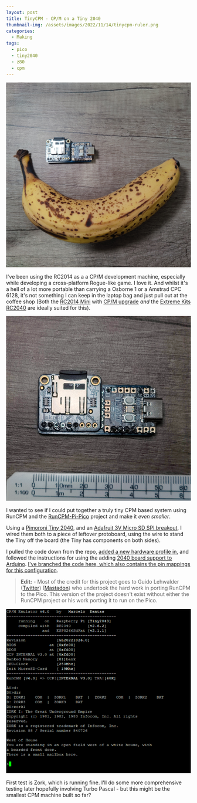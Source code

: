 ```yaml
---
layout: post
title: TinyCPM - CP/M on a Tiny 2040
thumbnail-img: /assets/images/2022/11/14/tinycpm-ruler.png
categories:
  - Making
tags: 
  - pico
  - tiny2040
  - z80
  - cpm
---
```


![Assembled TinyCPM - Tin2040 and Micro SD card Reader, banana for scale](/assets/images/2022/11/14/tinycpm-banana.jpg)

I've been using the RC2014 as a a CP/M development machine, especially while 
developing a cross-platform Rogue-like game.  I love it.  And whilst it's a hell 
of a lot more portable than carrying a Osborne 1 or a Amstrad CPC 6128, it's 
not something I can keep in the laptop bag and just pull out at the coffee shop 
(Both the [RC2014 Mini](https://z80kits.com/shop/rc2014-mini/) with [CP/M upgrade](https://z80kits.com/shop/rc2014-mini-cp-m-upgrade-kit/) *and* the [Extreme Kits RC2040](https://extkits.co.uk/product/rc2040/) are ideally suited for this).

![Assembled TinyCPM - Tin2040 and Micro SD card Reader, scale for scale](/assets/images/2022/11/14/tinycpm-ruler.png)

I wanted to see if I could put together a truly tiny CPM based system using RunCPM 
and the [RunCPM-Pi-Pico](https://github.com/guidol70/RunCPM_RPi_Pico) project and 
make it *even smaller*.

Using a [Pimoroni Tiny 2040](https://shop.pimoroni.com/products/tiny-2040?variant=39560012234835), 
and an [Adafruit 3V Micro SD SPI breakout](https://shop.pimoroni.com/products/adafruit-micro-sd-spi-or-sdio-card-breakout-board-3v-only?variant=32107008131155), 
I wired them both to a piece of leftover protoboard, using the wire to stand the Tiny 
off the board (the Tiny has components on both sides).

I pulled the code down from the repo, [added a new hardware profile in](https://github.com/kianryan/RunCPM_RPi_Pico/blob/tiny2040/GL20221026_Source_RunCPM_v6_0_RPi_Pico.zip/RunCPM_v6_0_Pico_26102022/hardware/pico/tiny_sd_rc2040_spi.h), and followed 
the instructions for using the adding [2040 board support to Arduino](https://github.com/earlephilhower/arduino-pico). [I've branched the code here, which also contains the pin mappings for this configuration](https://github.com/kianryan/RunCPM_RPi_Pico/blob/tiny2040/GL20221026_Source_RunCPM_v6_0_RPi_Pico.zip/RunCPM_v6_0_Pico_26102022/hardware/pico/tiny_sd_rc2040_spi.h).

>  __Edit:__  - Most of the credit for this project goes to Guido Lehwalder ([Twitter](https://twitter.com/guidol70)) ([Mastadon](https://mastodon.online/@guidol70)) who undertook the hard 
>  work in porting RunCPM to the Pico.  This version of the project doesn't exist without 
>  either the RunCPM project or his work porting it to run on the Pico.

![Zork, running on TinyCPM](/assets/images/2022/11/14/zork.png)

First test is Zork, which is running fine.  I'll do some more comprehensive testing 
later hopefully involving Turbo Pascal - but this might be the smallest CPM machine built so far?